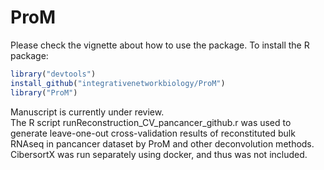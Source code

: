 # ProM

Please check the vignette about how to use the package.
To install the R package:
```R
library("devtools")
install_github("integrativenetworkbiology/ProM")
library("ProM")
```
Manuscript is currently under review.  
The R script runReconstruction_CV_pancancer_github.r was used to generate leave-one-out cross-validation results of reconstituted bulk RNAseq in pancancer dataset by ProM and other deconvolution methods. CibersortX was run separately using docker, and thus was not included.
